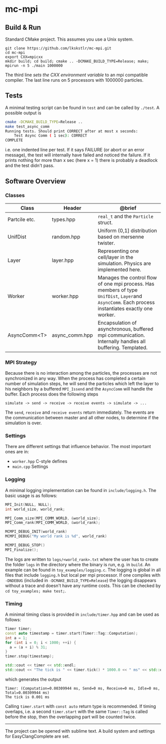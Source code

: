 # mc-mpi

## Build & Run
Standard CMake project. This assumes you use a Unix system.
```shell-session
git clone https://github.com/lkskstlr/mc-mpi.git
cd mc-mpi
export CXX=mpicxx
mkdir build; cd build; cmake .. -DCMAKE_BUILD_TYPE=Release; make;
mpirun -n 5 ./main 1000000
```
The third line *sets the CXX environment variable* to an mpi compatible compiler. The last line runs on 5 processors with 1000000 particles.


## Tests
A minimal testing script can be found in `test` and can be called by `./test`. A possible output is
```bash
cmake -DCMAKE_BUILD_TYPE=Release ..
make test_async_comm
Running tests. Should print CORRECT after at most x seconds:
    Test Async Comm ( 1 sec): CORRECT
COMPLETE
```
i.e. one indented line per test. If it says FAILURE (or abort or an error message), the test will internally have failed and noticed the failure. If it prints nothing for more than x sec (here x = 1) there is probably a deadlock and the test didn't pass.

## Software Overview

### Classes
| Class         | Header | @brief      |
|---------------|--------|-------------|
| Partcile etc. |types.hpp  | `real_t` and the `Particle` struct. |
| UnifDist      |random.hpp | Uniform (0,1] distribution based on mersenne twister. |
| Layer         |layer.hpp  | Representing one cell/layer in the simulation. Physics are implemented here. |
| Worker        |worker.hpp | Manages the control flow of one mpi process. Has members of type `UnifDist`, `Layer`and `AsyncComm`. Each process instantiates exactly one worker. |
| AsyncComm&lt;T&gt; |async_comm.hpp| Encapsulation of asynchronous, buffered mpi communication. Internally handles all buffering. Templated. |

### MPI Strategy
Because there is no interaction among the particles, the processes are not synchronized in any way. When the process has completed a certain number of simulation steps, he will send the particles which left the layer to his neighbors by a buffered `MPI_Issend` and the `AsyncComm` will handle the buffer. Each process does the following steps
```
simulate -> send -> receive -> receive events -> simulate -> ...
```
The `send`, `receive` and `receive events` return immediately. The events are the communication between master and all other nodes, to determine if the simulation is over.

### Settings
There are different settings that influence behavior. The most important ones are in:
  + `worker.hpp` C-style defines
  + `main.cpp` Settings


### Logging
A minimal logging implementation can be found in `include/logging.h`. The basic usage is as follows:
```cpp
MPI_Init(NULL, NULL);
int world_size, world_rank;

MPI_Comm_size(MPI_COMM_WORLD, &world_size);
MPI_Comm_rank(MPI_COMM_WORLD, &world_rank);

MCMPI_DEBUG_INIT(world_rank)
MCMPI_DEBUG("My world rank is %d", world_rank)

MCMPI_DEBUG_STOP()
MPI_Finalize();
```

The logs are written to `logs/<world_rank>.txt` where the user has to create the folder `logs` in the directory where the binary is run, e.g. in `build`. An example can be found in `toy_examples/logging.c`. The logging is global in all files that include `logging.h` but local per mpi processor. If one compiles with `-DNDEBUG` (included in `-DCMAKE_BUILD_TYPE=Release`) the logging disappears without a trace and doesn't have any runtime costs. This can be checked by `cd toy_examples; make test;`.

### Timing
A minimal timing class is provided in `include/timer.hpp` and can be used as follows:
```cpp
Timer timer;
const auto timestamp = timer.start(Timer::Tag::Computation);
int a = 1;
for (int i = 0; i < 1000; ++i) {
  a = (a + i) % 31;
}
timer.stop(timestamp);

std::cout << timer << std::endl;
std::cout << "The tick is " << timer.tick() * 1000.0 << " ms" << std::endl;
```
which generates the output
```shell-session
Timer: (Computation=0.00309944 ms, Send=0 ms, Receive=0 ms, Idle=0 ms, Total=0.00309944 ms)
The tick is 0.001 ms
```
Calling `timer.start` with `const auto` return type is recommended. If timing overlaps, i.e. a second `timer.start` with the same `Timer::Tag` is called before the stop, then the overlapping part will be counted twice.

---
The project can be opened with sublime text. A build system and settings for EasyClangComplete are set.


